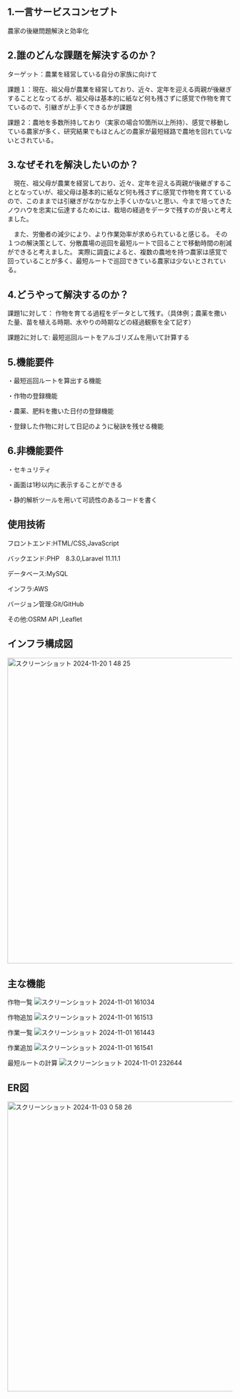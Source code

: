 ## 1.一言サービスコンセプト
農家の後継問題解決と効率化

## 2.誰のどんな課題を解決するのか？
ターゲット：農業を経営している自分の家族に向けて

課題１：現在、祖父母が農業を経営しており、近々、定年を迎える両親が後継ぎすることとなってるが、祖父母は基本的に紙など何も残さずに感覚で作物を育てているので、引継ぎが上手くできるかが課題

課題２：農地を多数所持しており（実家の場合10箇所以上所持）、感覚で移動している農家が多く、研究結果でもほとんどの農家が最短経路で農地を回れていないとされている。

## 3.なぜそれを解決したいのか？
　現在、祖父母が農業を経営しており、近々、定年を迎える両親が後継ぎすることとなっていが、祖父母は基本的に紙など何も残さずに感覚で作物を育てているので、このままでは引継ぎがなかなか上手くいかないと思い、今まで培ってきたノウハウを忠実に伝達するためには、栽培の経過をデータで残すのが良いと考えました。

　また、労働者の減少により、より作業効率が求められていると感じる。 その１つの解決策として、分散農場の巡回を最短ルートで回ることで移動時間の削減ができると考えました。 実際に調査によると、複数の農地を持つ農家は感覚で回っていることが多く、最短ルートで巡回できている農家は少ないとされている。

## 4.どうやって解決するのか？
課題1に対して： 作物を育てる過程をデータとして残す。（具体例；農薬を撒いた量、苗を植える時期、水やりの時期などの経過観察を全て記す）

課題2に対して: 最短巡回ルートをアルゴリズムを用いて計算する

## 5.機能要件

・最短巡回ルートを算出する機能

・作物の登録機能

・農薬、肥料を撒いた日付の登録機能

・登録した作物に対して日記のように秘訣を残せる機能

## 6.非機能要件
・セキュリティ

・画面は1秒以内に表示することができる

・静的解析ツールを用いて可読性のあるコードを書く

## 使用技術
フロントエンド:HTML/CSS,JavaScript

バックエンド:PHP　8.3.0,Laravel 11.11.1

データベース:MySQL

インフラ:AWS

バージョン管理:Git/GitHub

その他:OSRM API ,Leaflet

## インフラ構成図
<img width="684" alt="スクリーンショット 2024-11-20 1 48 25" src="https://github.com/user-attachments/assets/3c44461f-0bd0-4054-8043-0267d210a7cb">


## 主な機能
作物一覧
![スクリーンショット 2024-11-01 161034](https://github.com/user-attachments/assets/dc569f0d-3a2f-4a64-a983-9083cd85c447)

作物追加
![スクリーンショット 2024-11-01 161513](https://github.com/user-attachments/assets/3767f99f-40b6-46bd-9b63-1ecfc5d9f51e)

作業一覧
![スクリーンショット 2024-11-01 161443](https://github.com/user-attachments/assets/145441b3-b671-4e5c-88e2-f6bc5ee7025a)

作業追加
![スクリーンショット 2024-11-01 161541](https://github.com/user-attachments/assets/c41ce02b-8d07-47cc-94b7-c9537f9f801d)

最短ルートの計算
![スクリーンショット 2024-11-01 232644](https://github.com/user-attachments/assets/f9bc7622-3bc8-468a-9f0e-01ff6b221056)

## ER図
<img width="649" alt="スクリーンショット 2024-11-03 0 58 26" src="https://github.com/user-attachments/assets/0d0dca96-03ac-43db-bcdc-31f6939f088a">

